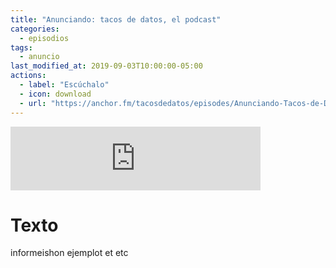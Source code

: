 ```yaml
---
title: "Anunciando: tacos de datos, el podcast"
categories:
  - episodios
tags:
  - anuncio
last_modified_at: 2019-09-03T10:00:00-05:00
actions:
  - label: "Escúchalo"
  - icon: download
  - url: "https://anchor.fm/tacosdedatos/episodes/Anunciando-Tacos-de-Datos--el-podcast-e53gep/a-alpc7n"
---
```


<iframe src="https://anchor.fm/tacosdedatos/embed/episodes/Anunciando-Tacos-de-Datos--el-podcast-e53gep/a-alpc7n" height="102px" width="400px" frameborder="0" scrolling="no"></iframe>

# Texto
informeishon 
ejemplot et etc